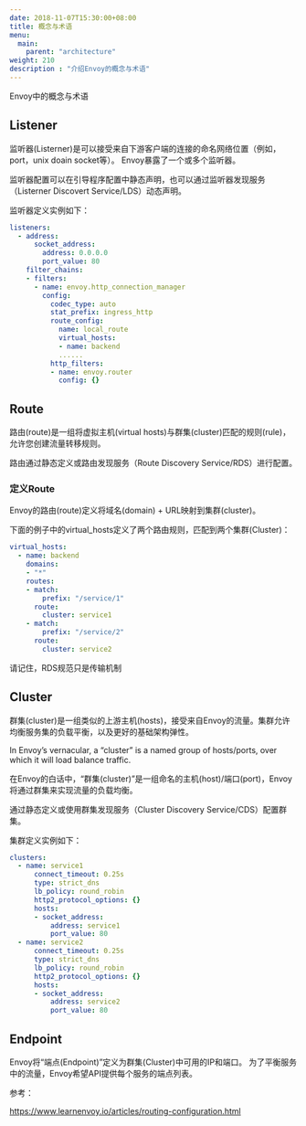 ```yaml
---
date: 2018-11-07T15:30:00+08:00
title: 概念与术语
menu:
  main:
    parent: "architecture"
weight: 210
description : "介绍Envoy的概念与术语"
---
```


Envoy中的概念与术语

## Listener

监听器(Listerner)是可以接受来自下游客户端的连接的命名网络位置（例如，port，unix doain socket等）。 Envoy暴露了一个或多个监听器。

监听器配置可以在引导程序配置中静态声明，也可以通过监听器发现服务（Listerner Discovert Service/LDS）动态声明。

监听器定义实例如下：

```yaml
listeners:
  - address:
      socket_address:
        address: 0.0.0.0
        port_value: 80
    filter_chains:
    - filters:
      - name: envoy.http_connection_manager
        config:
          codec_type: auto
          stat_prefix: ingress_http
          route_config:
            name: local_route
            virtual_hosts:
            - name: backend
			......
          http_filters:
          - name: envoy.router
            config: {}
```

## 

## Route

路由(route)是一组将虚拟主机(virtual hosts)与群集(cluster)匹配的规则(rule)，允许您创建流量转移规则。 

路由通过静态定义或路由发现服务（Route Discovery Service/RDS）进行配置。

### 定义Route

Envoy的路由(route)定义将域名(domain) + URL映射到集群(cluster)。

下面的例子中的virtual_hosts定义了两个路由规则，匹配到两个集群(Cluster)：

```yaml
virtual_hosts:
  - name: backend
    domains:
    - "*"
    routes:
    - match:
        prefix: "/service/1"
      route:
        cluster: service1
    - match:
        prefix: "/service/2"
      route:
        cluster: service2
```

请记住，RDS规范只是传输机制

## Cluster

群集(cluster)是一组类似的上游主机(hosts)，接受来自Envoy的流量。集群允许均衡服务集的负载平衡，以及更好的基础架构弹性。 

In Envoy’s vernacular, a “cluster” is a named group of hosts/ports, over which it will load balance traffic. 

在Envoy的白话中，“群集(cluster)”是一组命名的主机(host)/端口(port)，Envoy将通过群集来实现流量的负载均衡。

通过静态定义或使用群集发现服务（Cluster Discovery Service/CDS）配置群集。

集群定义实例如下：

```yaml
clusters:
  - name: service1
      connect_timeout: 0.25s
      type: strict_dns
      lb_policy: round_robin
      http2_protocol_options: {}
      hosts:
      - socket_address:
          address: service1
          port_value: 80
  - name: service2
      connect_timeout: 0.25s
      type: strict_dns
      lb_policy: round_robin
      http2_protocol_options: {}
      hosts:
      - socket_address:
          address: service2
          port_value: 80
```



## Endpoint

Envoy将“端点(Endpoint)”定义为群集(Cluster)中可用的IP和端口。 为了平衡服务中的流量，Envoy希望API提供每个服务的端点列表。



参考：

https://www.learnenvoy.io/articles/routing-configuration.html